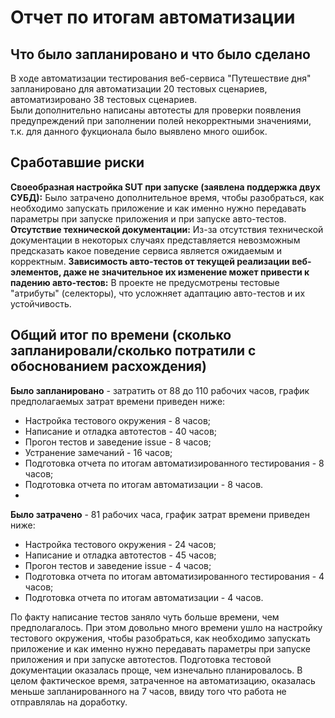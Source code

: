 # Отчет по итогам автоматизации

## Что было запланировано и что было сделано

В ходе автоматизации тестирования веб-сервиса "Путешествие дня" запланировано для автоматизации 20 тестовых сценариев, автоматизировано 38 тестовых сценариев.  
Были дополнительно написаны автотесты для проверки  появления предупреждений при заполнении полей некорректными значениями, т.к. для данного фукционала было 
выявлено много ошибок.

## Сработавшие риски
**Своеобразная настройка SUT при запуске (заявлена поддержка двух СУБД):**
Было затрачено дополнительное время, чтобы разобраться, как необходимо запускать приложение и как именно нужно передавать параметры при запуске приложения и при запуске авто-тестов.
**Отсутствие технической документации:**
Из-за отсутствия технической документации в некоторых случаях представляется невозможным предсказать какое поведение сервиса является ожидаемым и корректным.
**Зависимость авто-тестов от текущей реализации веб-элементов, даже не значительное их изменение может привести к падению авто-тестов:**
 В проекте не предусмотрены тестовые "атрибуты" (селекторы), что усложняет адаптацию авто-тестов и их устойчивость.
 
 ## Общий итог по времени (сколько запланировали/сколько потратили с обоснованием расхождения)
**Было запланировано** - затратить от 88 до 110 рабочих часов, график предполагаемых затрат времени приведен ниже:
- Настройка тестового окружения - 8 часов;
- Написание и отладка автотестов - 40 часов;
- Прогон тестов и заведение issue - 8 часов;
- Устранение замечаний - 16 часов;
- Подготовка отчета по итогам автоматизированного тестирования - 8 часов;
- Подготовка отчета по итогам автоматизации - 8 часов.
- 
**Было затрачено** - 81 рабочих часа, график затрат времени приведен ниже:
- Настройка тестового окружения - 24 часов;
- Написание и отладка автотестов - 45 часов;
- Прогон тестов и заведение issue - 4 часов;
- Подготовка отчета по итогам автоматизированного тестирования - 4 часов;
- Подготовка отчета по итогам автоматизации - 4 часов.

По факту написание тестов заняло чуть больше времени, чем предполагалось. При этом довольно много времени ушло на настройку тестового окружения, чтобы разобраться, как необходимо запускать 
приложение и как именно нужно передавать параметры при запуске приложения и при запуске автотестов. Подготовка тестовой документации оказалась проще, чем изнечально планировалось. В целом фактическое время,
затраченное на автоматизацию, оказалась меньше запланированного на 7 часов, ввиду того что работа не отправлялаь на доработку. 
